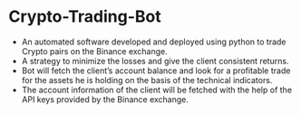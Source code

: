 # Crypto-Trading-Bot
- An automated software developed and deployed using python to trade
Crypto pairs on the Binance exchange. 
- A strategy to minimize the losses and give the client
consistent returns. 
- Bot will fetch the client’s account balance and look for a profitable trade for
the assets he is holding on the basis of the technical indicators.
- The account information of the client will be fetched with the help of the API keys provided by the Binance exchange.

